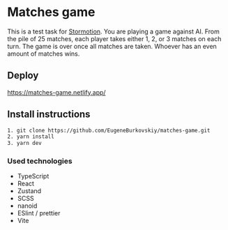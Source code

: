 # Matches game

This is a test task for [Stormotion](https://stormotion.io/). You are playing a game against AI. From the pile of 25 matches, each player takes either 1, 2, or 3 matches on each turn. The game is over once all matches are taken. Whoever has an even amount of matches wins.

## Deploy

https://matches-game.netlify.app/

## Install instructions

```bash
1. git clone https://github.com/EugeneBurkovskiy/matches-game.git
2. yarn install
3. yarn dev
```

### Used technologies

- TypeScript
- React
- Zustand
- SCSS
- nanoid
- ESlint / prettier
- Vite

